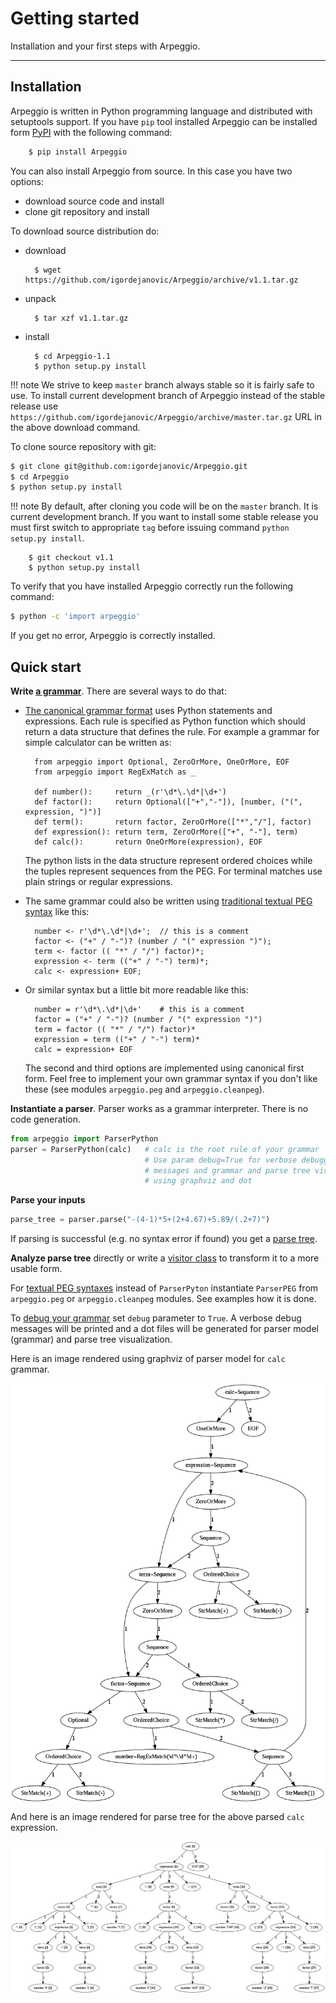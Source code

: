 # Getting started

Installation and your first steps with Arpeggio.

---

## Installation

Arpeggio is written in Python programming language and distributed with
setuptools support. If you have `pip` tool installed Arpeggio can be installed
form [PyPI](https://pypi.python.org/pypi/Arpeggio/) with the following command:

```bash
    $ pip install Arpeggio
```

You can also install Arpeggio from source. In this case you have two options:
- download source code and install
- clone git repository and install

To download source distribution do:

- download

        $ wget https://github.com/igordejanovic/Arpeggio/archive/v1.1.tar.gz

- unpack

        $ tar xzf v1.1.tar.gz

- install

        $ cd Arpeggio-1.1
        $ python setup.py install

!!! note
    We strive to keep `master` branch always stable so it is fairly safe to use.
    To install current development branch of Arpeggio instead of the stable release
    use `https://github.com/igordejanovic/Arpeggio/archive/master.tar.gz` URL in the
    above download command.

To clone source repository with git:

```bash
$ git clone git@github.com:igordejanovic/Arpeggio.git
$ cd Arpeggio
$ python setup.py install
```

!!! note
    By default, after cloning you code will be on the `master` branch. It is current
    development branch. If you want to install some stable release you
    must first switch to appropriate `tag` before issuing command `python
    setup.py install`.

        $ git checkout v1.1
        $ python setup.py install

To verify that you have installed Arpeggio correctly run the following command:

```bash
$ python -c 'import arpeggio'
```

If you get no error, Arpeggio is correctly installed.


## Quick start


**Write [a grammar](grammars.md)**. There are several ways to do that:

- [The canonical grammar format](grammars.md#grammars-written-in-python) uses
  Python statements and expressions.  Each rule is specified as Python function
  which should return a data structure that defines the rule. For example a
  grammar for simple calculator can be written as:

        from arpeggio import Optional, ZeroOrMore, OneOrMore, EOF
        from arpeggio import RegExMatch as _

        def number():     return _(r'\d*\.\d*|\d+')
        def factor():     return Optional(["+","-"]), [number, ("(", expression, ")")]
        def term():       return factor, ZeroOrMore(["*","/"], factor)
        def expression(): return term, ZeroOrMore(["+", "-"], term)
        def calc():       return OneOrMore(expression), EOF

    The python lists in the data structure represent ordered choices while the tuples represent sequences from the PEG.
    For terminal matches use plain strings or regular expressions.

- The same grammar could also be written using [traditional textual PEG
  syntax](grammars.md#grammars-written-in-peg-notations) like this:

        number <- r'\d*\.\d*|\d+';  // this is a comment
        factor <- ("+" / "-")? (number / "(" expression ")");
        term <- factor (( "*" / "/") factor)*;
        expression <- term (("+" / "-") term)*;
        calc <- expression+ EOF;

- Or similar syntax but a little bit more readable like this:

        number = r'\d*\.\d*|\d+'    # this is a comment
        factor = ("+" / "-")? (number / "(" expression ")")
        term = factor (( "*" / "/") factor)*
        expression = term (("+" / "-") term)*
        calc = expression+ EOF

    The second and third options are implemented using canonical first form.
    Feel free to implement your own grammar syntax if you don't like these
    (see modules `arpeggio.peg` and `arpeggio.cleanpeg`).

**Instantiate a parser**. Parser works as a grammar interpreter. There is no
code generation.

```python
from arpeggio import ParserPython
parser = ParserPython(calc)   # calc is the root rule of your grammar
                              # Use param debug=True for verbose debugging
                              # messages and grammar and parse tree visualization
                              # using graphviz and dot
```

**Parse your inputs**

```python
parse_tree = parser.parse("-(4-1)*5+(2+4.67)+5.89/(.2+7)")
```

If parsing is successful (e.g. no syntax error if found) you get a [parse
tree](parse_trees.md).

**Analyze parse tree** directly or write a [visitor class](semantics.md) to
transform it to a more usable form.

For [textual PEG syntaxes](grammars.md#grammars-written-in-peg-notations)
instead of `ParserPyton` instantiate `ParserPEG` from `arpeggio.peg` or
`arpeggio.cleanpeg` modules. See examples how it is done.

To [debug your grammar](debugging.md) set `debug` parameter to `True`. A verbose
debug messages will be printed and a dot files will be generated for parser
model (grammar) and parse tree visualization.

Here is an image rendered using graphviz of parser model for `calc` grammar.

<img src="../images/calc_parser_model.dot.png" style="display:block; width: 15cm; margin-left:auto; margin-right:auto;"/>


And here is an image rendered for parse tree for the above parsed `calc` expression.

<img src="../images/calc_parse_tree.dot.png"/>



